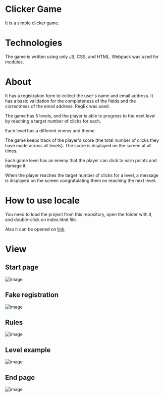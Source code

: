 # Clicker Game
It is a simple clicker game.

# Technologies
The game is written using only JS, CSS, and HTML. Webpack was used for modules.

# About
It has a registration form to collect the user's name and email address. It has a basic validation for the completeness of the fields and the correctness of the email address. RegEx was used.

The game has 5 levels, and the player is able to progress to the next level by reaching a target number of clicks for each.

Each level has a different enemy and theme.

The game keeps track of the player's score (the total number of clicks they have made across all levels). The score is displayed on the screen at all times.

Each game level has an enemy that the player can click to earn points and damage it.

When the player reaches the target number of clicks for a level, a message is displayed on the screen congratulating them on reaching the next level.

# How to use locale
You need to load the project from this repository, open the folder with it, and double-click on index.html file.

Also it can be opened on <a href="https://main--nimble-meerkat-1bb927.netlify.app/">link</a>.

# View
## Start page
![image](https://github.com/chekl/clicker-game/assets/97731216/293ab8dc-b071-4dc0-a259-4b4b3b7a8478)

## Fake registration
![image](https://github.com/chekl/clicker-game/assets/97731216/4ef217b1-5bbb-4967-904b-d308c6956d30)

## Rules
![image](https://github.com/chekl/clicker-game/assets/97731216/7b4ee816-9026-4fe3-89ed-9bb601e93417)

## Level example
![image](https://github.com/chekl/clicker-game/assets/97731216/56db53b5-0183-4c46-b77e-925b019ee2a5)

## End page
![image](https://github.com/chekl/clicker-game/assets/97731216/f6cd0e7c-a250-4e5a-a9d3-28706b4e267a)


